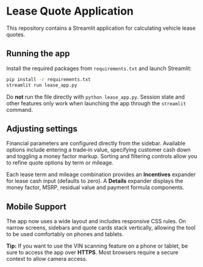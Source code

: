 # Lease Quote Application

This repository contains a Streamlit application for calculating vehicle lease quotes.

## Running the app

Install the required packages from `requirements.txt` and launch Streamlit:

```bash
pip install -r requirements.txt
streamlit run lease_app.py
```

Do **not** run the file directly with `python lease_app.py`. Session state and
other features only work when launching the app through the `streamlit` command.

## Adjusting settings

Financial parameters are configured directly from the sidebar. Available options
include entering a trade‑in value, specifying customer cash down and toggling a
money factor markup. Sorting and filtering controls allow you to refine quote
options by term or mileage.

Each lease term and mileage combination provides an **Incentives** expander
for lease cash input (defaults to zero). A **Details** expander displays the
money factor, MSRP, residual value and payment formula components.

## Mobile Support

The app now uses a wide layout and includes responsive CSS rules. On narrow
screens, sidebars and quote cards stack vertically, allowing the tool to be used
comfortably on phones and tablets.

**Tip:** If you want to use the VIN scanning feature on a phone or tablet, be
sure to access the app over **HTTPS**. Most browsers require a secure context to
allow camera access.
